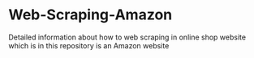 # Web-Scraping-Amazon
Detailed information about how to web scraping in online shop website which is in this repository is an Amazon website
